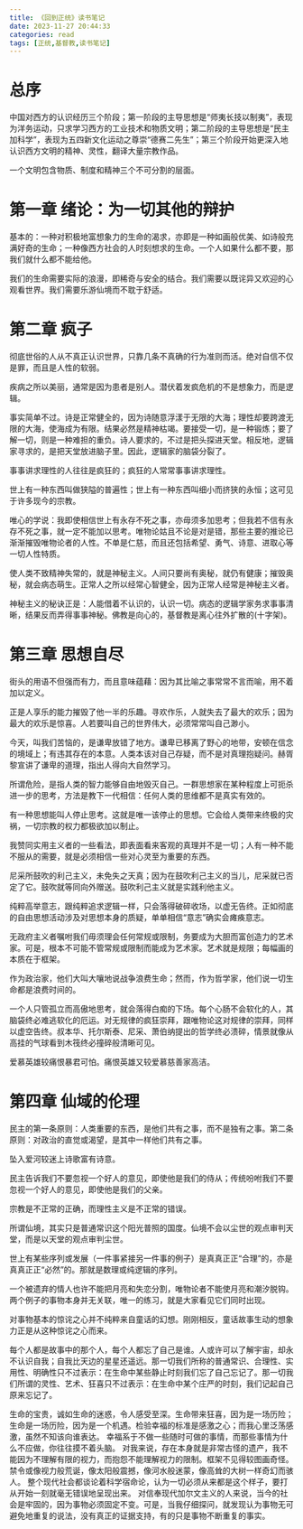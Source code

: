 ```yaml
---
title: 《回到正统》读书笔记
date: 2023-11-27 20:44:33
categories: read
tags: [正统,基督教,读书笔记]
---
```

# 总序
中国对西方的认识经历三个阶段；第一阶段的主导思想是“师夷长技以制夷”，表现为洋务运动，只求学习西方的工业技术和物质文明；第二阶段的主导思想是“民主加科学”，表现为五四新文化运动之尊崇“德赛二先生”；第三个阶段开始更深入地认识西方文明的精神、灵性，翻译大量宗教作品。

一个文明包含物质、制度和精神三个不可分割的层面。
<!-- more -->

# 第一章 绪论：为一切其他的辩护
基本的：一种对积极地富想象力的生命的渴求，亦即是一种如画般优美、如诗般充满好奇的生命；一种像西方社会的人时刻想求的生命。一个人如果什么都不要，那我们就什么都不能给他。

我们的生命需要实际的浪漫，即稀奇与安全的结合。我们需要以既诧异又欢迎的心观看世界。我们需要乐游仙境而不耽于舒适。

# 第二章 疯子
彻底世俗的人从不真正认识世界，只靠几条不真确的行为准则而活。绝对自信不仅是罪，而且是人性的软弱。

疾病之所以美丽，通常是因为患者是别人。潜伏着发疯危机的不是想象力，而是逻辑。

事实简单不过。诗是正常健全的，因为诗随意浮漾于无限的大海；理性却要跨渡无限的大海，使海成为有限。结果必然是精神枯竭。要接受一切，是一种锻炼；要了解一切，则是一种难担的重负。诗人要求的，不过是把头探进天堂。相反地，逻辑家寻求的，是把天堂放进脑子里。因此，逻辑家的脑袋分裂了。

事事讲求理性的人往往是疯狂的；疯狂的人常常事事讲求理性。

世上有一种东西叫做狭隘的普遍性；世上有一种东西叫细小而挤狭的永恒；这可见于许多现今的宗教。

唯心的学说：我即使相信世上有永存不死之事，亦毋须多加思考；但我若不信有永存不死之事，就一定不能加以思考。唯物论姑且不论是对是错，那些主要的推论已渐渐摧毁唯物论者的人性。不单是仁慈，而且还包括希望、勇气、诗意、进取心等一切人性特质。

使人类不致精神失常的，就是神秘主义。人间只要尚有奥秘，就仍有健康；摧毁奥秘，就会病态萌生。正常人之所以经常心智健全，因为正常人经常是神秘主义者。

神秘主义的秘诀正是：人能借着不认识的，认识一切。病态的逻辑学家务求事事清晰，结果反而弄得事事神秘。佛教是向心的，基督教是离心往外扩散的(十字架)。

# 第三章 思想自尽
街头的用语不但强而有力，而且意味蕴藉：因为其比喻之事常常不言而喻，用不着加以定义。

正是人享乐的能力摧毁了他一半的乐趣。寻欢作乐，人就失去了最大的欢乐；因为最大的欢乐是惊喜。人若要叫自己的世界伟大，必须常常叫自己渺小。

今天，叫我们苦恼的，是谦卑放错了地方。谦卑已移离了野心的地带，安顿在信念的境域上；有违其存在的本意。人类本该对自己存疑，而不是对真理抱疑问。赫胥黎宣讲了谦卑的道理，指出人得向大自然学习。

所谓危险，是指人类的智力能够自由地毁灭自己。一群思想家在某种程度上可扼杀进一步的思考，方法是教下一代相信：任何人类的思维都不是真实有效的。

有一种思想能叫人停止思考。这就是唯一该停止的思想。它会给人类带来终极的灾祸，一切宗教的权力都极欲加以制止。

我赞同实用主义者的一些看法，即表面看来客观的真理并不是一切；人有一种不能不服从的需要，就是必须相信一些对心灵至为重要的东西。

尼采所鼓吹的利己主义，未免失之天真；因为在鼓吹利己主义的当儿，尼采就已否定了它。鼓吹就等同向外赠送。鼓吹利己主义就是实践利他主义。

纯粹高举意志，跟纯粹追求逻辑一样，只会落得破碎收场，以虚无告终。正如彻底的自由思想活动涉及对思想本身的质疑，单单相信“意志”确实会瘫痪意志。

无政府主义者嘱咐我们毋须理会任何常规或限制，务要成为大胆而富创造力的艺术家。可是，根本不可能不管常规或限制而能成为艺术家。艺术就是规限；每幅画的本质在于框架。

作为政治家，他们大叫大嚷地说战争浪费生命；然而，作为哲学家，他们说一切生命都是浪费时间的。

一个人只管孤立而高傲地思考，就会落得白痴的下场。每个心肠不会软化的人，其脑袋终必难逃软化的厄运。对无规律的疯狂崇拜，跟唯物论这对规律的崇拜，同样以虚空告终。叔本华、托尔斯泰、尼采、萧伯纳提出的哲学终必溃碎，情景就像从高挂的气球看到木筏终必撞碎般清晰可见。

爱慕英雄较痛恨暴君可怕。痛恨英雄又较爱慕慈善家高洁。

# 第四章 仙域的伦理
民主的第一条原则：人类重要的东西，是他们共有之事，而不是独有之事。第二条原则：对政治的直觉或渴望，是其中一样他们共有之事。

坠入爱河较迷上诗歌富有诗意。

民主告诉我们不要忽视一个好人的意见，即使他是我们的侍从；传统吩咐我们不要忽视一个好人的意见，即使他是我们的父亲。

宗教是不正常的正确，而理性主义是不正常的错误。

所谓仙境，其实只是普通常识这个阳光普照的国度。仙境不会以尘世的观点审判天堂，而是以天堂的观点审判尘世。

世上有某些序列或发展（一件事紧接另一件事的例子）是真真正正“合理”的，亦是真真正正“必然”的。那就是数理或纯逻辑的序列。

一个被遗弃的情人也许不能把月亮和失恋分割，唯物论者不能使月亮和潮汐脱钩。两个例子的事物本身并无关联，唯一的练习，就是大家看见它们同时出现。

对事物基本的惊诧之心并不纯粹来自童话的幻想。刚刚相反，童话故事生动的想象力正是从这种惊诧之心而来。

每个人都是故事中的那个人，每个人都忘了自己是谁。人或许可以了解宇宙，却永不认识自我；自我比天边的星星还遥远。那一切我们所称的普通常识、合理性、实用性、明确性只不过表示：在生命中某些静止时刻我们忘了自己忘记了。那一切我们所谓的灵性、艺术、狂喜只不过表示：在生命中某个庄严的时刻，我们记起自己原来忘记了。

生命的宝贵，诚如生命的迷惑，令人感受至深。生命带来狂喜，因为是一场历险；生命是一场历险，因为是一个机遇。检验幸福的标准是感激之心；而我心里泛荡感激，虽然不知该向谁表达。
幸福系于不做一些随时可做的事情，而那些事情为什么不应做，你往往摸不着头脑。
对我来说，存在本身就是非常古怪的遗产，我不能因为不理解有限的视力，而抱怨不能理解视力的限制。框架不见得较图画奇怪。禁令或像视力般荒诞，像太阳般震撼，像河水般迷蒙，像高耸的大树一样奇幻而骇人。
整个现代社会都谈论着科学宿命论，认为一切必须从来都是这个样子，要打从开始一刻就毫无错误地呈现出来。
对信奉现代加尔文主义的人来说，当今的社会是牢固的，因为事物必须固定不变。可是，当我仔细探问，就发现认为事物无可避免地重复的说法，没有真正的证据支持，有的只是事物不断重复的事实。
